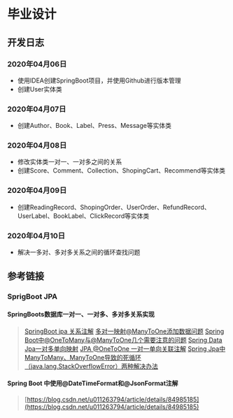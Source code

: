 # 毕业设计

## 开发日志
### 2020年04月06日
* 使用IDEA创建SpringBoot项目，并使用Github进行版本管理
* 创建User实体类
### 2020年04月07日
* 创建Author、Book、Label、Press、Message等实体类

### 2020年04月08日
* 修改实体类一对一、一对多之间的关系
* 创建Score、Comment、Collection、ShopingCart、Recommend等实体类

### 2020年04月09日
* 创建ReadingRecord、ShopingOrder、UserOrder、RefundRecord、UserLabel、BookLabel、ClickRecord等实体类

### 2020年04月10日
* 解决一多对、多对多关系之间的循环查找问题

## 参考链接
### SprigBoot JPA
#### SpringBoots数据库一对一、一对多、多对多关系实现
> [SpringBoot jpa 关系注解](https://www.jianshu.com/p/fc8c82671632)
> [多对一映射@ManyToOne添加数据问题](https://bbs.csdn.net/topics/390640688)
> [Spring Boot中@OneToMany与@ManyToOne几个需要注意的问题](https://www.cnblogs.com/xwgcxk/p/9712153.html)
> [Spring Data Jpa一对多单向映射](https://www.cnblogs.com/jpfss/p/11058093.html)
> [JPA @OneToOne 一对一单向关联注解](https://blog.csdn.net/QQ70945934/article/details/77989378)
> [Spring Jpa中ManyToMany、ManyToOne导致的死循环（java.lang.StackOverflowError）两种解决办法](https://blog.csdn.net/qq_41621362/article/details/103997237)

#### Spring Boot 中使用@DateTimeFormat和@JsonFormat注解
> [https://blog.csdn.net/u011263794/article/details/84985185](https://blog.csdn.net/u011263794/article/details/84985185)
